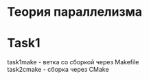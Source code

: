 # Теория параллелизма

# Task1
task1make - ветка со сборкой через Makefile  
task2cmake - сборка через CMake  
